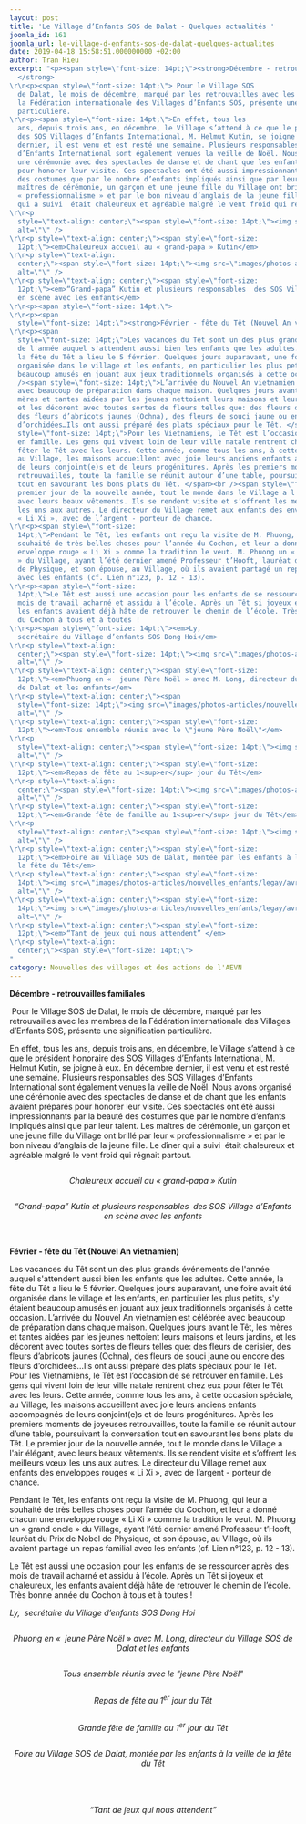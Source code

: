 ```yaml
---
layout: post
title: 'Le Village d’Enfants SOS de Dalat - Quelques actualités '
joomla_id: 161
joomla_url: le-village-d-enfants-sos-de-dalat-quelques-actualites
date: 2019-04-18 15:58:51.000000000 +02:00
author: Tran Hieu
excerpt: "<p><span style=\"font-size: 14pt;\"><strong>Décembre - retrouvailles familiales
  </strong>
\r\n<p><span style=\"font-size: 14pt;\"> Pour le Village SOS
  de Dalat, le mois de décembre, marqué par les retrouvailles avec les membres de
  la Fédération internationale des Villages d’Enfants SOS, présente une signification
  particulière.
\r\n<p><span style=\"font-size: 14pt;\">En effet, tous les
  ans, depuis trois ans, en décembre, le Village s’attend à ce que le président honoraire
  des SOS Villages d’Enfants International, M. Helmut Kutin, se joigne à eux. En décembre
  dernier, il est venu et est resté une semaine. Plusieurs responsables des SOS Villages
  d’Enfants International sont également venues la veille de Noël. Nous avons organisé
  une cérémonie avec des spectacles de danse et de chant que les enfants avaient préparés
  pour honorer leur visite. Ces spectacles ont été aussi impressionnants par la beauté
  des costumes que par le nombre d’enfants impliqués ainsi que par leur talent. Les
  maîtres de cérémonie, un garçon et une jeune fille du Village ont brillé par leur
  « professionnalisme » et par le bon niveau d’anglais de la jeune fille. Le dîner
  qui a suivi  était chaleureux et agréable malgré le vent froid qui régnait partout.
\r\n<p
  style=\"text-align: center;\"><span style=\"font-size: 14pt;\"><img src=\"images/photos-articles/nouvelles_enfants/legay/avril2019/dalat-1.png\"
  alt=\"\" />
\r\n<p style=\"text-align: center;\"><span style=\"font-size:
  12pt;\"><em>Chaleureux accueil au « grand-papa » Kutin</em>
\r\n<p style=\"text-align:
  center;\"><span style=\"font-size: 14pt;\"><img src=\"images/photos-articles/nouvelles_enfants/legay/avril2019/dalat-2.png\"
  alt=\"\" />
\r\n<p style=\"text-align: center;\"><span style=\"font-size:
  12pt;\"><em>“Grand-papa” Kutin et plusieurs responsables  des SOS Village d’Enfants
  en scène avec les enfants</em>
\r\n<p><span style=\"font-size: 14pt;\"> 
\r\n<p><span
  style=\"font-size: 14pt;\"><strong>Février - fête du Têt (Nouvel An vietnamien)</strong>
\r\n<p><span
  style=\"font-size: 14pt;\">Les vacances du Têt sont un des plus grands événements
  de l'année auquel s'attendent aussi bien les enfants que les adultes. Cette année,
  la fête du Têt a lieu le 5 février. Quelques jours auparavant, une foire avait été
  organisée dans le village et les enfants, en particulier les plus petits, s'y étaient
  beaucoup amusés en jouant aux jeux traditionnels organisés à cette occasion. </span><br
  /><span style=\"font-size: 14pt;\">L’arrivée du Nouvel An vietnamien est célébrée
  avec beaucoup de préparation dans chaque maison. Quelques jours avant le Têt, les
  mères et tantes aidées par les jeunes nettoient leurs maisons et leurs jardins,
  et les décorent avec toutes sortes de fleurs telles que: des fleurs de cerisier,
  des fleurs d’abricots jaunes (Ochna), des fleurs de souci jaune ou encore des fleurs
  d’orchidées…Ils ont aussi préparé des plats spéciaux pour le Têt. </span><br /><span
  style=\"font-size: 14pt;\">Pour les Vietnamiens, le Têt est l’occasion de se retrouver
  en famille. Les gens qui vivent loin de leur ville natale rentrent chez eux pour
  fêter le Têt avec les leurs. Cette année, comme tous les ans, à cette occasion spéciale,
  au Village, les maisons accueillent avec joie leurs anciens enfants accompagnés
  de leurs conjoint(e)s et de leurs progénitures. Après les premiers moments de joyeuses
  retrouvailles, toute la famille se réunit autour d’une table, poursuivant la conversation
  tout en savourant les bons plats du Têt. </span><br /><span style=\"font-size: 14pt;\">Le
  premier jour de la nouvelle année, tout le monde dans le Village a l'air élégant,
  avec leurs beaux vêtements. Ils se rendent visite et s’offrent les meilleurs vœux
  les uns aux autres. Le directeur du Village remet aux enfants des enveloppes rouges
  « Li Xi », avec de l’argent - porteur de chance.
\r\n<p><span style=\"font-size:
  14pt;\">Pendant le Têt, les enfants ont reçu la visite de M. Phuong, qui leur a
  souhaité de très belles choses pour l’année du Cochon, et leur a donné chacun une
  enveloppe rouge « Li Xi » comme la tradition le veut. M. Phuong un « grand oncle
  » du Village, ayant l’été dernier amené Professeur t’Hooft, lauréat du Prix de Nobel
  de Physique, et son épouse, au Village, où ils avaient partagé un repas familial
  avec les enfants (cf. Lien n°123, p. 12 - 13).
\r\n<p><span style=\"font-size:
  14pt;\">Le Têt est aussi une occasion pour les enfants de se ressourcer après des
  mois de travail acharné et assidu à l’école. Après un Têt si joyeux et chaleureux,
  les enfants avaient déjà hâte de retrouver le chemin de l’école. Très bonne année
  du Cochon à tous et à toutes !
\r\n<p><span style=\"font-size: 14pt;\"><em>Ly, 
  secrétaire du Village d’enfants SOS Dong Hoi</em>
\r\n<p style=\"text-align:
  center;\"><span style=\"font-size: 14pt;\"><img src=\"images/photos-articles/nouvelles_enfants/legay/avril2019/dalat-3.png\"
  alt=\"\" />
\r\n<p style=\"text-align: center;\"><span style=\"font-size:
  12pt;\"><em>Phuong en «  jeune Père Noël » avec M. Long, directeur du Village SOS
  de Dalat et les enfants</em>
\r\n<p style=\"text-align: center;\"><span
  style=\"font-size: 14pt;\"><img src=\"images/photos-articles/nouvelles_enfants/legay/avril2019/dalat-4.png\"
  alt=\"\" />
\r\n<p style=\"text-align: center;\"><span style=\"font-size:
  12pt;\"><em>Tous ensemble réunis avec le \"jeune Père Noël\"</em>
\r\n<p
  style=\"text-align: center;\"><span style=\"font-size: 14pt;\"><img src=\"images/photos-articles/nouvelles_enfants/legay/avril2019/dalat-5.png\"
  alt=\"\" />
\r\n<p style=\"text-align: center;\"><span style=\"font-size:
  12pt;\"><em>Repas de fête au 1<sup>er</sup> jour du Têt</em>
\r\n<p style=\"text-align:
  center;\"><span style=\"font-size: 14pt;\"><img src=\"images/photos-articles/nouvelles_enfants/legay/avril2019/dalat-6.png\"
  alt=\"\" />
\r\n<p style=\"text-align: center;\"><span style=\"font-size:
  12pt;\"><em>Grande fête de famille au 1<sup>er</sup> jour du Têt</em>
\r\n<p
  style=\"text-align: center;\"><span style=\"font-size: 14pt;\"><img src=\"images/photos-articles/nouvelles_enfants/legay/avril2019/dalat-7.png\"
  alt=\"\" />
\r\n<p style=\"text-align: center;\"><span style=\"font-size:
  12pt;\"><em>Foire au Village SOS de Dalat, montée par les enfants à la veille de
  la fête du Têt</em>
\r\n<p style=\"text-align: center;\"><span style=\"font-size:
  14pt;\"><img src=\"images/photos-articles/nouvelles_enfants/legay/avril2019/dalat-8.png\"
  alt=\"\" /> 
\r\n<p style=\"text-align: center;\"><span style=\"font-size:
  14pt;\"><img src=\"images/photos-articles/nouvelles_enfants/legay/avril2019/dalat-9.png\"
  alt=\"\" />
\r\n<p style=\"text-align: center;\"><span style=\"font-size:
  12pt;\"><em>“Tant de jeux qui nous attendent” </em>
\r\n<p style=\"text-align:
  center;\"><span style=\"font-size: 14pt;\"> 
"
category: Nouvelles des villages et des actions de l'AEVN
---
```

<strong>Décembre - retrouvailles familiales </strong>

 Pour le Village SOS de Dalat, le mois de décembre, marqué par les retrouvailles avec les membres de la Fédération internationale des Villages d’Enfants SOS, présente une signification particulière.

En effet, tous les ans, depuis trois ans, en décembre, le Village s’attend à ce que le président honoraire des SOS Villages d’Enfants International, M. Helmut Kutin, se joigne à eux. En décembre dernier, il est venu et est resté une semaine. Plusieurs responsables des SOS Villages d’Enfants International sont également venues la veille de Noël. Nous avons organisé une cérémonie avec des spectacles de danse et de chant que les enfants avaient préparés pour honorer leur visite. Ces spectacles ont été aussi impressionnants par la beauté des costumes que par le nombre d’enfants impliqués ainsi que par leur talent. Les maîtres de cérémonie, un garçon et une jeune fille du Village ont brillé par leur « professionnalisme » et par le bon niveau d’anglais de la jeune fille. Le dîner qui a suivi  était chaleureux et agréable malgré le vent froid qui régnait partout.

<p style="text-align: center;"><span style="font-size: 14pt;"><img src="/assets/images/photos-articles/nouvelles_enfants/legay/avril2019/dalat-1.png" alt="" />

<p style="text-align: center;"><em>Chaleureux accueil au « grand-papa » Kutin</em>

<p style="text-align: center;"><span style="font-size: 14pt;"><img src="/assets/images/photos-articles/nouvelles_enfants/legay/avril2019/dalat-2.png" alt="" />

<p style="text-align: center;"><em>“Grand-papa” Kutin et plusieurs responsables  des SOS Village d’Enfants en scène avec les enfants</em>

 

<strong>Février - fête du Têt (Nouvel An vietnamien)</strong>

Les vacances du Têt sont un des plus grands événements de l'année auquel s'attendent aussi bien les enfants que les adultes. Cette année, la fête du Têt a lieu le 5 février. Quelques jours auparavant, une foire avait été organisée dans le village et les enfants, en particulier les plus petits, s'y étaient beaucoup amusés en jouant aux jeux traditionnels organisés à cette occasion. L’arrivée du Nouvel An vietnamien est célébrée avec beaucoup de préparation dans chaque maison. Quelques jours avant le Têt, les mères et tantes aidées par les jeunes nettoient leurs maisons et leurs jardins, et les décorent avec toutes sortes de fleurs telles que: des fleurs de cerisier, des fleurs d’abricots jaunes (Ochna), des fleurs de souci jaune ou encore des fleurs d’orchidées…Ils ont aussi préparé des plats spéciaux pour le Têt. Pour les Vietnamiens, le Têt est l’occasion de se retrouver en famille. Les gens qui vivent loin de leur ville natale rentrent chez eux pour fêter le Têt avec les leurs. Cette année, comme tous les ans, à cette occasion spéciale, au Village, les maisons accueillent avec joie leurs anciens enfants accompagnés de leurs conjoint(e)s et de leurs progénitures. Après les premiers moments de joyeuses retrouvailles, toute la famille se réunit autour d’une table, poursuivant la conversation tout en savourant les bons plats du Têt. Le premier jour de la nouvelle année, tout le monde dans le Village a l'air élégant, avec leurs beaux vêtements. Ils se rendent visite et s’offrent les meilleurs vœux les uns aux autres. Le directeur du Village remet aux enfants des enveloppes rouges « Li Xi », avec de l’argent - porteur de chance.

Pendant le Têt, les enfants ont reçu la visite de M. Phuong, qui leur a souhaité de très belles choses pour l’année du Cochon, et leur a donné chacun une enveloppe rouge « Li Xi » comme la tradition le veut. M. Phuong un « grand oncle » du Village, ayant l’été dernier amené Professeur t’Hooft, lauréat du Prix de Nobel de Physique, et son épouse, au Village, où ils avaient partagé un repas familial avec les enfants (cf. Lien n°123, p. 12 - 13).

Le Têt est aussi une occasion pour les enfants de se ressourcer après des mois de travail acharné et assidu à l’école. Après un Têt si joyeux et chaleureux, les enfants avaient déjà hâte de retrouver le chemin de l’école. Très bonne année du Cochon à tous et à toutes !

<em>Ly,  secrétaire du Village d’enfants SOS Dong Hoi</em>

<p style="text-align: center;"><span style="font-size: 14pt;"><img src="/assets/images/photos-articles/nouvelles_enfants/legay/avril2019/dalat-3.png" alt="" />

<p style="text-align: center;"><em>Phuong en «  jeune Père Noël » avec M. Long, directeur du Village SOS de Dalat et les enfants</em>

<p style="text-align: center;"><span style="font-size: 14pt;"><img src="/assets/images/photos-articles/nouvelles_enfants/legay/avril2019/dalat-4.png" alt="" />

<p style="text-align: center;"><em>Tous ensemble réunis avec le "jeune Père Noël"</em>

<p style="text-align: center;"><span style="font-size: 14pt;"><img src="/assets/images/photos-articles/nouvelles_enfants/legay/avril2019/dalat-5.png" alt="" />

<p style="text-align: center;"><em>Repas de fête au 1<sup>er</sup> jour du Têt</em>

<p style="text-align: center;"><span style="font-size: 14pt;"><img src="/assets/images/photos-articles/nouvelles_enfants/legay/avril2019/dalat-6.png" alt="" />

<p style="text-align: center;"><em>Grande fête de famille au 1<sup>er</sup> jour du Têt</em>

<p style="text-align: center;"><span style="font-size: 14pt;"><img src="/assets/images/photos-articles/nouvelles_enfants/legay/avril2019/dalat-7.png" alt="" />

<p style="text-align: center;"><em>Foire au Village SOS de Dalat, montée par les enfants à la veille de la fête du Têt</em>

<p style="text-align: center;"><span style="font-size: 14pt;"><img src="/assets/images/photos-articles/nouvelles_enfants/legay/avril2019/dalat-8.png" alt="" /> 

<p style="text-align: center;"><span style="font-size: 14pt;"><img src="/assets/images/photos-articles/nouvelles_enfants/legay/avril2019/dalat-9.png" alt="" />

<p style="text-align: center;"><em>“Tant de jeux qui nous attendent” </em>

<p style="text-align: center;"><span style="font-size: 14pt;"> 


